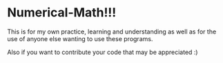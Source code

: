 # Numerical-Math!!!
This is for my own practice, learning and understanding as well as for the use of anyone else wanting to use these programs.

Also if you want to contribute your code that may be appreciated :)
